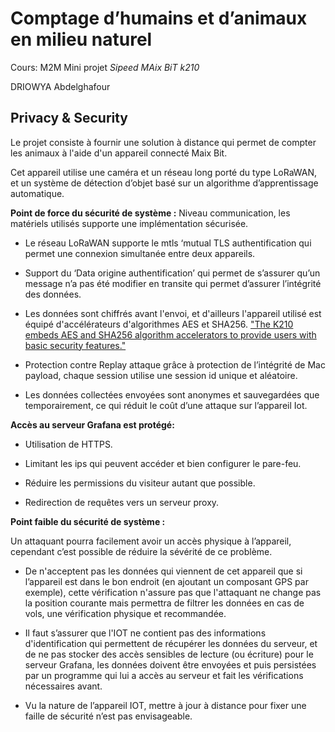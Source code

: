 # Comptage d’humains et d’animaux en milieu naturel

Cours: M2M Mini projet *Sipeed MAix BiT k210*

DRIOWYA Abdelghafour

## Privacy & Security

Le projet consiste à fournir une solution à distance qui permet de compter les animaux à l'aide d'un appareil connecté Maix Bit. 

Cet appareil utilise une caméra et un réseau long porté du type LoRaWAN, et un système de détection d’objet basé sur un algorithme d’apprentissage automatique.

  
**Point de force du sécurité de système :**
Niveau communication, les matériels utilisés supporte une implémentation sécurisée.  

- Le réseau LoRaWAN supporte le mtls ‘mutual TLS authentification qui permet une connexion simultanée entre deux appareils.  

- Support du ‘Data origine authentification’ qui permet de s’assurer qu’un message n’a pas été modifier en transite qui permet d’assurer l’intégrité des données.  
  
- Les données sont chiffrés avant l'envoi, et d'ailleurs l'appareil utilisé est équipé d'accélérateurs d'algorithmes AES et SHA256.
["The K210 embeds AES and SHA256 algorithm accelerators to provide users with basic security features."](https://s3.cn-north-1.amazonaws.com.cn/dl.kendryte.com/documents/kendryte_datasheet_20181011163248_en.pdf)

- Protection contre Replay attaque grâce à protection de l’intégrité de Mac payload, chaque session utilise une session id unique et aléatoire.  

- Les données collectées envoyées sont anonymes et sauvegardées que temporairement, ce qui réduit le coût d’une attaque sur l’appareil Iot.
  
**Accès au serveur Grafana est protégé:**

- Utilisation de HTTPS.  

- Limitant les ips qui peuvent accéder et bien configurer le pare-feu.  

- Réduire les permissions du visiteur autant que possible.  

- Redirection de requêtes vers un serveur proxy.

**Point faible du sécurité de système :**

Un attaquant pourra facilement avoir un accès physique à l’appareil, cependant c’est possible de réduire la sévérité de ce problème.  

- De n'acceptent pas les données qui viennent de cet appareil que si l’appareil est dans le bon endroit (en ajoutant un composant GPS par exemple), cette vérification n'assure pas que l'attaquant ne change pas la position courante mais permettra de filtrer les données en cas de vols, une vérification physique et recommandée.

- Il faut s’assurer que l'IOT ne contient pas des informations d'identification qui permettent de récupérer les données du serveur, et de ne pas stocker des accès sensibles de lecture (ou écriture) pour le serveur Grafana, les données doivent être envoyées et puis persistées par un programme qui lui a accès au serveur et fait les vérifications nécessaires avant.

- Vu la nature de l’appareil IOT, mettre à jour à distance pour fixer une faille de sécurité n’est pas envisageable.
